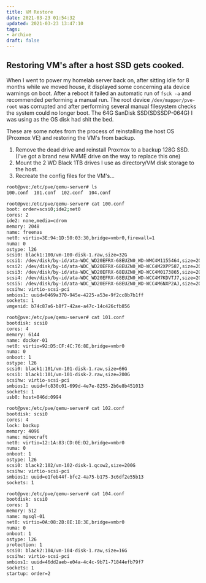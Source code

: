 ```yaml
---
title: VM Restore
date: 2021-03-23 01:54:32
updated: 2021-03-23 13:47:10
tags:
- archive
draft: false
---
```


## Restoring VM's after a host SSD gets cooked.

When I went to power my homelab server back on, after sitting idle for 8 months while we moved house, it displayed some concerning ata device warnings on boot. After a reboot it failed an automatic run of `fsck -a` and recommended performing a manual run. The root device `/dev/mapper/pve-root` was corrupted and after performing several manual filesystem checks the system could no longer boot. The 64G SanDisk SSD(SDSSDP-064G) I was using as the OS disk had shit the bed.

These are some notes from the process of reinstalling the host OS (Proxmox VE) and restoring the VM's from backup.

1. Remove the dead drive and reinstall Proxmox to a backup 128G SSD. (I've got a brand new NVME drive on the way to replace this one)
1. Mount the 2 WD Black 1TB drives I use as directory/VM disk storage to the host.
1. Recreate the config files for the VM's...


```bash
root@pve:/etc/pve/qemu-server# ls
100.conf  101.conf  102.conf  104.conf

root@pve:/etc/pve/qemu-server# cat 100.conf
boot: order=scsi0;ide2;net0
cores: 2
ide2: none,media=cdrom
memory: 2048
name: freenas
net0: virtio=3E:94:1D:50:03:30,bridge=vmbr0,firewall=1
numa: 0
ostype: l26
scsi0: black1:100/vm-100-disk-1.raw,size=32G
scsi1: /dev/disk/by-id/ata-WDC_WD20EFRX-68EUZN0_WD-WMC4M1155464,size=2000G
scsi2: /dev/disk/by-id/ata-WDC_WD20EFRX-68EUZN0_WD-WCC4M2XPP587,size=2000G
scsi3: /dev/disk/by-id/ata-WDC_WD20EFRX-68EUZN0_WD-WCC4M0173865,size=2000G
scsi4: /dev/disk/by-id/ata-WDC_WD20EFRX-68EUZN0_WD-WCC4M7KDVTJ7,size=2000G
scsi5: /dev/disk/by-id/ata-WDC_WD20EFRX-68EUZN0_WD-WCC4M6NXP2AJ,size=2000G
scsihw: virtio-scsi-pci
smbios1: uuid=0469a370-945e-4225-a53e-9f2cc8b7b1ff
sockets: 1
vmgenid: b74c87a6-b8f7-42ae-a47c-14c426cfb856

root@pve:/etc/pve/qemu-server# cat 101.conf
bootdisk: scsi0
cores: 4
memory: 6144
name: docker-01
net0: virtio=92:D5:CF:4C:76:8E,bridge=vmbr0
numa: 0
onboot: 1
ostype: l26
scsi0: black1:101/vm-101-disk-1.raw,size=66G
scsi1: black1:101/vm-101-disk-2.raw,size=200G
scsihw: virtio-scsi-pci
smbios1: uuid=fc830c01-699d-4e7e-8255-2b6e8b451013
sockets: 1
usb0: host=046d:0994

root@pve:/etc/pve/qemu-server# cat 102.conf
bootdisk: scsi0
cores: 4
lock: backup
memory: 4096
name: minecraft
net0: virtio=12:1A:83:CD:0E:D2,bridge=vmbr0
numa: 0
onboot: 1
ostype: l26
scsi0: black2:102/vm-102-disk-1.qcow2,size=200G
scsihw: virtio-scsi-pci
smbios1: uuid=e1feb44f-bfc2-4a75-b175-3c6df2e55b13
sockets: 1

root@pve:/etc/pve/qemu-server# cat 104.conf
bootdisk: scsi0
cores: 1
memory: 512
name: mysql-01
net0: virtio=0A:08:2B:8E:1B:3E,bridge=vmbr0
numa: 0
onboot: 1
ostype: l26
protection: 1
scsi0: black2:104/vm-104-disk-1.raw,size=16G
scsihw: virtio-scsi-pci
smbios1: uuid=46dd2aeb-e04a-4c4c-9b71-71844efb79f7
sockets: 1
startup: order=2
```
